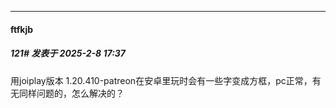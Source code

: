 ﻿
*****

####  ftfkjb  
##### 121#       发表于 2025-2-8 17:37

用joiplay版本 1.20.410-patreon在安卓里玩时会有一些字变成方框，pc正常，有无同样问题的，怎么解决的？

